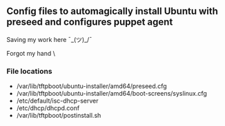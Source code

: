## Config files to automagically install Ubuntu with preseed and configures puppet agent

Saving my work here ¯\_(ツ)_/¯

Forgot my hand \


### File locations

* /var/lib/tftpboot/ubuntu-installer/amd64/preseed.cfg
* /var/lib/tftpboot/ubuntu-installer/amd64/boot-screens/syslinux.cfg
* /etc/default/isc-dhcp-server
* /etc/dhcp/dhcpd.conf
* /var/lib/tftpboot/postinstall.sh
